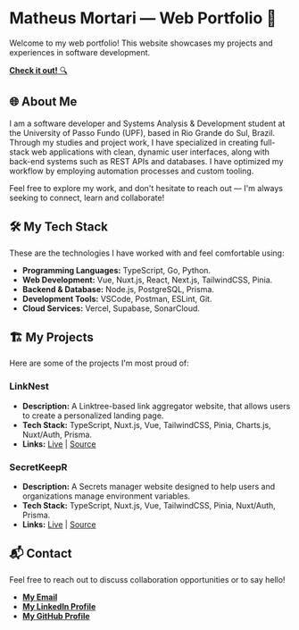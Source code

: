 # Matheus Mortari — Web Portfolio 🚀

Welcome to my web portfolio! This website showcases my projects and experiences in software development.

[**Check it out!** 🔍](https://matheus-mortari.vercel.app)

## 🌐 About Me

I am a software developer and Systems Analysis & Development student at the University of Passo Fundo (UPF), based in Rio Grande do Sul, Brazil. Through my studies and project work, I have specialized in creating full-stack web applications with clean, dynamic user interfaces, along with back-end systems such as REST APIs and databases. I have optimized my workflow by employing automation processes and custom tooling.

Feel free to explore my work, and don't hesitate to reach out — I'm always seeking to connect, learn and collaborate!

## 🛠️ My Tech Stack

These are the technologies I have worked with and feel comfortable using:

- **Programming Languages:** TypeScript, Go, Python.
- **Web Development:** Vue, Nuxt.js, React, Next.js, TailwindCSS, Pinia.
- **Backend & Database:** Node.js, PostgreSQL, Prisma.
- **Development Tools:** VSCode, Postman, ESLint, Git.
- **Cloud Services:** Vercel, Supabase, SonarCloud.

## 🏗️ My Projects

Here are some of the projects I'm most proud of:

### LinkNest

- **Description:** A Linktree-based link aggregator website, that allows users to create a personalized landing page.
- **Tech Stack:** TypeScript, Nuxt.js, Vue, TailwindCSS, Pinia, Charts.js, Nuxt/Auth, Prisma.
- **Links:** [Live](https://linknest-live.vercel.app) | [Source](https://github.com/matimortari/linknest)

### SecretKeepR

- **Description:** A Secrets manager website designed to help users and organizations manage environment variables.
- **Tech Stack:** TypeScript, Nuxt.js, Vue, TailwindCSS, Pinia, Nuxt/Auth, Prisma.
- **Links:** [Live](https://secretkeepr.vercel.app) | [Source](https://github.com/matimortari/secretkeepr)

## 📬 Contact

Feel free to reach out to discuss collaboration opportunities or to say hello!

- [**My Email**](mailto:matheus.felipe.19rt@gmail.com)
- [**My LinkedIn Profile**](https://www.linkedin.com/in/matheus-mortari-19rt)
- [**My GitHub Profile**](https://github.com/matimortari)
